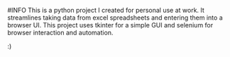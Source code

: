 #INFO
This is a python project I created for personal use at work. It streamlines taking data from excel spreadsheets and entering them into a browser UI. This project uses tkinter for a simple GUI and selenium for browser interaction and automation.

:)
